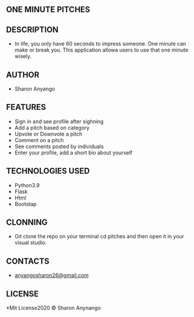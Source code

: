 ## ONE MINUTE PITCHES

## DESCRIPTION
  * In life, you only have 60 seconds to  impress someone. One minute can make or    break you. This application  allowa users to use that one minute wisely.

## AUTHOR
 *  Sharon Anyango
 ## 

 ## FEATURES
 *   Sign in and see profile after sighning
 *   Add a pitch based on category
 *   Upvote or Downvote a pitch
 *   Comment on a pitch
 *   See comments posted by individuals
 *   Enter your profile, add a short bio about yourself

 ## TECHNOLOGIES USED
 *  Python3.9
 *  Flask
 *  Html
 *  Bootstap

 ## CLONNING
 * Git clone the repo on your terminal cd pitches and then open it in your visual studio.
    
  ## CONTACTS
  * anyangosharon26@gmail.com 

  ## LICENSE
  *Mit License2020 © Sharon Anynango